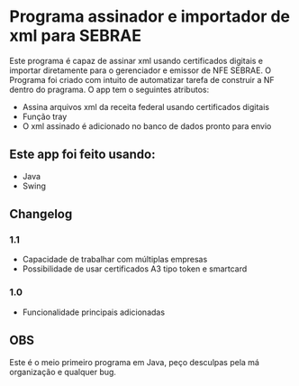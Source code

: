 # Programa assinador e importador de xml para SEBRAE
Este programa é capaz de assinar xml usando certificados digitais e importar diretamente para o gerenciador e emissor de NFE SEBRAE. O Programa foi criado com intuito de automatizar tarefa de construir a NF dentro do pragrama. O app tem o seguintes atributos:
  - Assina arquivos xml da receita federal usando certificados digitais
  - Função tray
  - O xml assinado é adicionado no banco de dados pronto para envio
## Este app foi feito usando:
  - Java
  - Swing


## Changelog
### 1.1
  - Capacidade de trabalhar com múltiplas empresas
  - Possibilidade de usar certificados A3 tipo token e smartcard
### 1.0
  - Funcionalidade principais adicionadas

## OBS
Este é o meio primeiro programa em Java, peço desculpas pela má organização e qualquer bug.